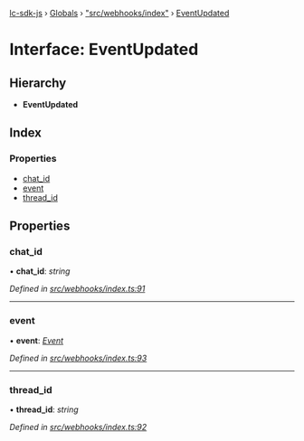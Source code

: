 [lc-sdk-js](../README.md) › [Globals](../globals.md) › ["src/webhooks/index"](../modules/_src_webhooks_index_.md) › [EventUpdated](_src_webhooks_index_.eventupdated.md)

# Interface: EventUpdated

## Hierarchy

* **EventUpdated**

## Index

### Properties

* [chat_id](_src_webhooks_index_.eventupdated.md#chat_id)
* [event](_src_webhooks_index_.eventupdated.md#event)
* [thread_id](_src_webhooks_index_.eventupdated.md#thread_id)

## Properties

###  chat_id

• **chat_id**: *string*

*Defined in [src/webhooks/index.ts:91](https://github.com/livechat/lc-sdk-js/blob/5281c0a/src/webhooks/index.ts#L91)*

___

###  event

• **event**: *[Event](../modules/_src_objects_index_.md#event)*

*Defined in [src/webhooks/index.ts:93](https://github.com/livechat/lc-sdk-js/blob/5281c0a/src/webhooks/index.ts#L93)*

___

###  thread_id

• **thread_id**: *string*

*Defined in [src/webhooks/index.ts:92](https://github.com/livechat/lc-sdk-js/blob/5281c0a/src/webhooks/index.ts#L92)*
